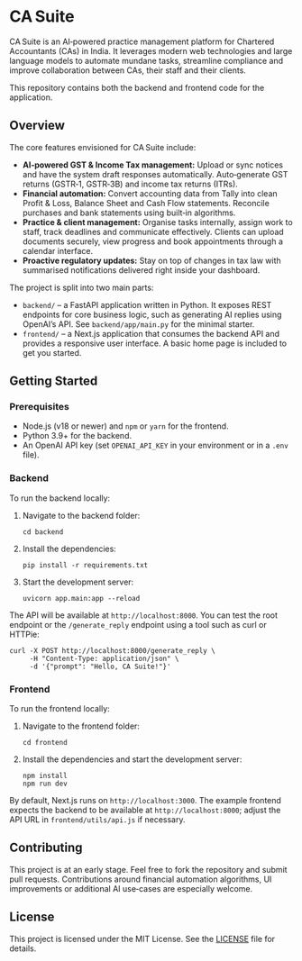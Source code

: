 # CA Suite

CA Suite is an AI‑powered practice management platform for Chartered Accountants (CAs) in India.  It leverages modern web technologies and large language models to automate mundane tasks, streamline compliance and improve collaboration between CAs, their staff and their clients.

This repository contains both the backend and frontend code for the application.

## Overview

The core features envisioned for CA Suite include:

* **AI‑powered GST & Income Tax management:** Upload or sync notices and have the system draft responses automatically.  Auto‑generate GST returns (GSTR‑1, GSTR‑3B) and income tax returns (ITRs).
* **Financial automation:** Convert accounting data from Tally into clean Profit & Loss, Balance Sheet and Cash Flow statements.  Reconcile purchases and bank statements using built‑in algorithms.
* **Practice & client management:** Organise tasks internally, assign work to staff, track deadlines and communicate effectively.  Clients can upload documents securely, view progress and book appointments through a calendar interface.
* **Proactive regulatory updates:** Stay on top of changes in tax law with summarised notifications delivered right inside your dashboard.

The project is split into two main parts:

* `backend/` – a FastAPI application written in Python.  It exposes REST endpoints for core business logic, such as generating AI replies using OpenAI’s API.  See `backend/app/main.py` for the minimal starter.
* `frontend/` – a Next.js application that consumes the backend API and provides a responsive user interface.  A basic home page is included to get you started.

## Getting Started

### Prerequisites

* Node.js (v18 or newer) and `npm` or `yarn` for the frontend.
* Python 3.9+ for the backend.
* An OpenAI API key (set `OPENAI_API_KEY` in your environment or in a `.env` file).

### Backend

To run the backend locally:

1. Navigate to the backend folder:

       cd backend

2. Install the dependencies:

       pip install -r requirements.txt

3. Start the development server:

       uvicorn app.main:app --reload

The API will be available at `http://localhost:8000`.  You can test the root endpoint or the `/generate_reply` endpoint using a tool such as curl or HTTPie:

    curl -X POST http://localhost:8000/generate_reply \
         -H "Content-Type: application/json" \
         -d '{"prompt": "Hello, CA Suite!"}'

### Frontend

To run the frontend locally:

1. Navigate to the frontend folder:

       cd frontend

2. Install the dependencies and start the development server:

       npm install
       npm run dev

By default, Next.js runs on `http://localhost:3000`.  The example frontend expects the backend to be available at `http://localhost:8000`; adjust the API URL in `frontend/utils/api.js` if necessary.

## Contributing

This project is at an early stage.  Feel free to fork the repository and submit pull requests.  Contributions around financial automation algorithms, UI improvements or additional AI use‑cases are especially welcome.

## License

This project is licensed under the MIT License.  See the [LICENSE](LICENSE) file for details.

